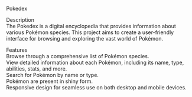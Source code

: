 Pokedex

Description<br>
The Pokedex is a digital encyclopedia that provides information about various Pokémon species. This project aims to create a user-friendly interface for browsing and exploring the vast world of Pokémon.

Features<br>
Browse through a comprehensive list of Pokémon species.<br>
View detailed information about each Pokémon, including its name, type, abilities, stats, and more.<br>
Search for Pokémon by name or type.<br>
Pokémon are present in shiny form.<br>
Responsive design for seamless use on both desktop and mobile devices.<br>
